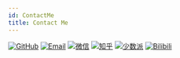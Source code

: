 ```yaml
---
id: ContactMe
title: Contact Me
---
```


[![GitHub](https://img.shields.io/badge/GitHub-282c34?&style=for-the-badge)](https://github.com/linyuxuanlin)
[![Email](https://img.shields.io/badge/Email-f48222?&style=for-the-badge)](mailto:me@wiki-power.com)
[![微信](https://img.shields.io/badge/WeChat-07C160?&style=for-the-badge)](WeChat)
[![知乎](https://img.shields.io/badge/zhihu-0084ff?&style=for-the-badge)](https://www.zhihu.com/people/linyuxuanlin)
[![少数派](https://img.shields.io/badge/SSPAI-C23133?&style=for-the-badge)](https://sspai.com/u/power/)
[![Bilibili](https://img.shields.io/badge/Bilibili-FE7398?&style=for-the-badge)](https://space.bilibili.com/349536948)
